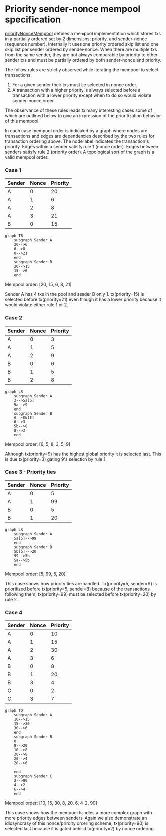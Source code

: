 # Priority sender-nonce mempool specification

[priorityNonceMempool](./priority_nonce.go) defines a mempool implementation which stores txs in a partially
ordered set by 2 dimensions: priority, and sender-nonce (sequence number). Internally it uses one priority
ordered skip list and one skip list per sender ordered by sender-nonce. When there are
multiple txs from the same sender, they are not always comparable by priority to other sender txs and must be
partially ordered by both sender-nonce and priority.

The follow rules are strictly observed while iterating the mempool to select transactions:

1) For a given sender their txs must be selected in nonce order. 
2) A transaction with a higher priority is always selected before a transaction with a lower priority except
   when to do so would violate sender-nonce order.

The observance of these rules leads to many interesting cases some of which are outlined below to give an
impression of the prioritization behavior of this mempool.  

In each case mempool order is indicated by a graph where nodes are transactions and edges are dependencies described by 
the two rules for transaction ordering above. The node label indicates the transaction's priority.  Edges within a 
sender satisfy rule 1 (nonce order). Edges between senders satisfy rule 2 (priority order).  A topological sort of the 
graph is a valid mempool order.  

### Case 1

| Sender | Nonce | Priority |
|--------|-------|----------|
| A      | 0     | 20       |
| A      | 1     | 6        |
| A      | 2     | 8        |
| A      | 3     | 21       |
| B      | 0     | 15       |

```mermaid
graph TB
    subgraph Sender A
    20-->6
    6-->8
    8-->21
    end
    subgraph Sender B
    20-->15
    15-->6
    end
```

Mempool order: [20, 15, 6, 8, 21]

Sender A has 4 txs in the pool and sender B only 1.  tx(priority=15) is selected before tx(priority=21) even
though it has a lower priority because it would violate either rule 1 or 2.

### Case 2

| Sender | Nonce | Priority |
|--------|-------|----------|
| A      | 0     | 3        |
| A      | 1     | 5        |
| A      | 2     | 9        |
| B      | 0     | 6        |
| B      | 1     | 5        |
| B      | 2     | 8        |

```mermaid
graph LR
    subgraph Sender A
    3-->5a[5]
    5a-->9
    end
    subgraph Sender B
    6-->5b[5]
    6-->3
    5b-->8
    8-->3
    end
```

Mempool order: [6, 5, 8, 3, 5, 9]

Although tx(priority=9) has the highest global priority it is selected last.  This is due tx(priority=3) 
gating 9's selection by rule 1.

### Case 3 - Priority ties

| Sender | Nonce | Priority |
|--------|-------|----------|
| A      | 0     | 5        |
| A      | 1     | 99       |
| B      | 0     | 5        |
| B      | 1     | 20       |

```mermaid
graph LR
    subgraph Sender A
    5a[5]-->99
    end
    subgraph Sender B
    5b[5]-->20
    99-->5b
    5a-->5b
    end
```

Mempool order: [5, 99, 5, 20]

This case shows how priority ties are handled.  Tx(priority=5, sender=A) is prioritized before tx(priority=5, sender=B) 
because of the transactions following them, tx(priority=99) must be selected before tx(priority=20) by rule 2.

### Case 4

| Sender | Nonce | Priority |
|--------|-------|----------|
| A      | 0     | 10       |
| A      | 1     | 15       |
| A      | 2     | 30       |
| A      | 3     | 6        |
| B      | 0     | 8        |
| B      | 1     | 20       |
| B      | 3     | 4        |
| C      | 0     | 2        |
| C      | 3     | 7        |

```mermaid
graph TD
    subgraph Sender A
    10-->15
    15-->30
    30-->6
    end
    subgraph Sender B
    8
    8-->20
    10-->8
    30-->8
    20-->4
    20-->6

    end
    subgraph Sender C
    2-->90
    4-->2
    6-->4
    end
```

Mempool order: [10, 15, 30, 8, 20, 6, 4, 2, 90]

This case shows how the mempool handles a more complex graph with more priority edges between senders.  Again we also demonstrate an idiosyncrasy of this nonce/priroity ordering scheme, tx(priority=90) is selected last because it is gated behind tx(priority=2) by nonce ordering. 
